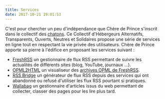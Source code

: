 ```yaml
---
title: Services
date: 2017-10-21 19:01:53
---
```


C'est pour chercher un peu d'indépendance que Chère de Prince s'inscrit dans le collectif des [chatons](https://chatons.org). Ce Collectif d'Hébergeurs Alternatifs, Transparents, Ouverts, Neutres et Solidaires propose une série de services en ligne tout en respectant la vie privée des utilisateurs. Chère de Prince apporte sa pierre à l'édifice en proposant les services suivant : 

* [FreshRSS](https://rss.cheredeprince.net) un gestionnaire de flux RSS permettant de suivre les actualités de différents sites (blog, YouTube, journaux ...). 
* [OPML2HTML](https://rss.cheredeprince.net/opml2html/index.html) un visualiseur des [archives OPML de FreshRSS](https://freshrss.github.io/FreshRSS/fr/users/04_Subscriptions.html#import-et-export).
* [RSS Bridge](https://rss-bridge.cheredeprince.net/) un générateur de flux RSS depuis des services qui ont abandonné ou refusé d'utiliser les flux RSS pourtant si pratiques. 
* [Wallabag](https://wallabag.cheredeprince.net) un gestionnaire d'articles issus du web permettant de collecter, classer des pages pour les lire plus tard.

